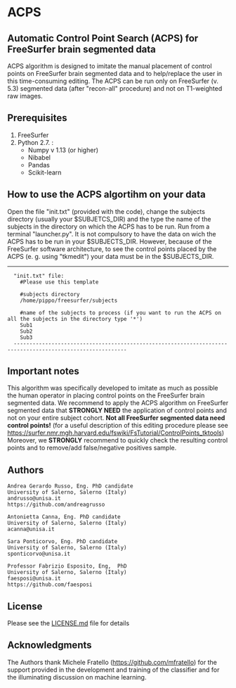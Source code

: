 # ACPS
## Automatic Control Point Search (ACPS) for FreeSurfer brain segmented data 
ACPS algorithm is designed to imitate the manual placement of control points on FreeSurfer brain segmented data and to help/replace the 
user in this time-consuming editing. The ACPS can be run only on FreeSurfer (v. 5.3) segmented data (after "recon-all" procedure) and
not on T1-weighted raw images.

## Prerequisites
1. FreeSurfer 
2. Python 2.7. :
    - Numpy v 1.13 (or higher)
    - Nibabel
    - Pandas
    - Scikit-learn
    


## How to use the ACPS algortihm on your data
Open the file "init.txt" (provided with the code), change the subjects directory (usually your $SUBJETCS_DIR) 
and the type the name of the subjects in the directory on which the ACPS has to be run.
Run from a terminal "launcher.py". It is not compulsory to have the data on wich the ACPS has to 
be run in your $SUBJECTS_DIR. However, because of the FreeSurfer software architecture, to see 
the control points placed by the ACPS (e. g. using "tkmedit") your data must be in the $SUBJECTS_DIR.
 
-------------------------------------------------------------------------------------------------------------
      "init.txt" file:
        #Please use this template

        #subjects directory
        /home/pippo/freesurfer/subjects

        #name of the subjects to process (if you want to run the ACPS on all the subjects in the directory type '*')
        Sub1
        Sub2
        Sub3
      ----------------------------------------------------------------------------------------------------------

## Important notes
This algorithm was specifically developed to imitate as much as possible the human operator in placing 
control points on the FreeSurfer brain segmented data. We recommend to apply the ACPS algorithm on FreeSurfer
segmented data that **STRONGLY NEED** the application of control points and not on your entire subject cohort. 
**Not all FreeSurfer segmented data need control points!** (for a useful description of this editing 
procedure please see https://surfer.nmr.mgh.harvard.edu/fswiki/FsTutorial/ControlPoints_tktools)
Moreover, we **STRONGLY** recommend to quickly check the resulting control points and to remove/add
false/negative positives sample. 
    



## Authors
    Andrea Gerardo Russo, Eng. PhD candidate
    University of Salerno, Salerno (Italy)
    andrusso@unisa.it
    https://github.com/andreagrusso
    
    Antonietta Canna, Eng. PhD candidate
    University of Salerno, Salerno (Italy)
    acanna@unisa.it
    
    Sara Ponticorvo, Eng. PhD candidate
    University of Salerno, Salerno (Italy)
    sponticorvo@unisa.it
    
    Professor Fabrizio Esposito, Eng,  PhD
    University of Salerno, Salerno (Italy)
    faesposi@unisa.it
    https://github.com/faesposi


## License
Please see the [LICENSE.md](LICENSE.md) file for details

## Acknowledgments
The Authors thank Michele Fratello (https://github.com/mfratello) for the support provided 
in the development and training of the classifier and for the illuminating discussion on 
machine learning. 



